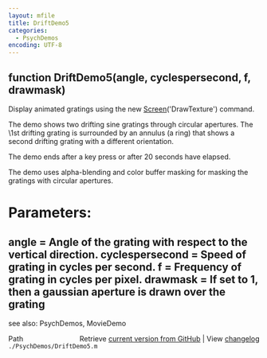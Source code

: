 ```yaml
---
layout: mfile
title: DriftDemo5
categories:
  - PsychDemos
encoding: UTF-8
---
```


function DriftDemo5(angle, cyclespersecond, f, drawmask)
----

Display animated gratings using the new [Screen](/docs/Screen)('DrawTexture') command.

The demo shows two drifting sine gratings through circular apertures. The
\1st drifting grating is surrounded by an annulus (a ring) that shows a
second drifting grating with a different orientation.

The demo ends after a key press or after 20 seconds have elapsed.

The demo uses alpha-blending and color buffer masking for masking the
gratings with circular apertures.

# Parameters:

angle = Angle of the grating with respect to the vertical direction.
cyclespersecond = Speed of grating in cycles per second. f = Frequency of
grating in cycles per pixel.
drawmask = If set to 1, then a gaussian aperture is drawn over the grating
----

see also: PsychDemos, MovieDemo


<div class="code_header" style="text-align:right;">
  <span style="float:left;">Path&nbsp;&nbsp;</span> <span class="counter">Retrieve <a href=
  "https://raw.github.com/Psychtoolbox-3/Psychtoolbox-3/beta/./PsychDemos/DriftDemo5.m">current version from GitHub</a> | View <a href=
  "https://github.com/Psychtoolbox-3/Psychtoolbox-3/commits/beta/./PsychDemos/DriftDemo5.m">changelog</a></span>
</div>
<div class="code">
  <code>./PsychDemos/DriftDemo5.m</code>
</div>
